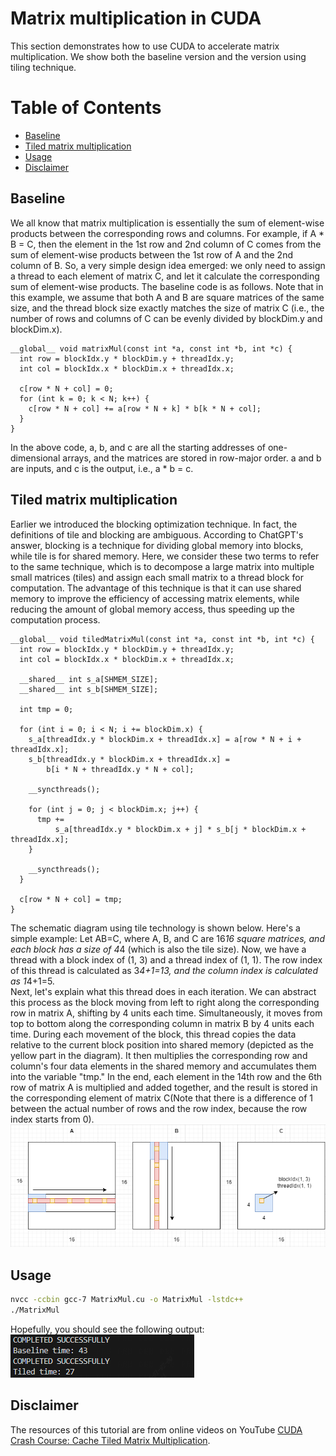 # Matrix multiplication in CUDA  
This section demonstrates how to use CUDA to accelerate matrix multiplication. We show both the baseline version and the version using tiling technique.  

# Table of Contents

- [Baseline](#Baseline)
- [Tiled matrix multiplication](#Tiled-matrix-multiplication)
- [Usage](#Usage)
- [Disclaimer](#Disclaimer)  

## Baseline  
We all know that matrix multiplication is essentially the sum of element-wise products between the corresponding rows and columns. For example, if A * B = C, then the element in the 1st row and 2nd column of C comes from the sum of element-wise products between the 1st row of A and the 2nd column of B. So, a very simple design idea emerged: we only need to assign a thread to each element of matrix C, and let it calculate the corresponding sum of element-wise products. The baseline code is as follows. Note that in this example, we assume that both A and B are square matrices of the same size, and the thread block size exactly matches the size of matrix C (i.e., the number of rows and columns of C can be evenly divided by blockDim.y and blockDim.x).  
```
__global__ void matrixMul(const int *a, const int *b, int *c) {
  int row = blockIdx.y * blockDim.y + threadIdx.y;
  int col = blockIdx.x * blockDim.x + threadIdx.x;

  c[row * N + col] = 0;
  for (int k = 0; k < N; k++) {
    c[row * N + col] += a[row * N + k] * b[k * N + col];
  }
}
```  
In the above code, a, b, and c are all the starting addresses of one-dimensional arrays, and the matrices are stored in row-major order. a and b are inputs, and c is the output, i.e., a * b = c.

## Tiled matrix multiplication  
Earlier we introduced the blocking optimization technique. In fact, the definitions of tile and blocking are ambiguous. According to ChatGPT's answer, blocking is a technique for dividing global memory into blocks, while tile is for shared memory. Here, we consider these two terms to refer to the same technique, which is to decompose a large matrix into multiple small matrices (tiles) and assign each small matrix to a thread block for computation. The advantage of this technique is that it can use shared memory to improve the efficiency of accessing matrix elements, while reducing the amount of global memory access, thus speeding up the computation process.  
```  
__global__ void tiledMatrixMul(const int *a, const int *b, int *c) {
  int row = blockIdx.y * blockDim.y + threadIdx.y;
  int col = blockIdx.x * blockDim.x + threadIdx.x;

  __shared__ int s_a[SHMEM_SIZE];
  __shared__ int s_b[SHMEM_SIZE];

  int tmp = 0;

  for (int i = 0; i < N; i += blockDim.x) {
    s_a[threadIdx.y * blockDim.x + threadIdx.x] = a[row * N + i + threadIdx.x];
    s_b[threadIdx.y * blockDim.x + threadIdx.x] =
        b[i * N + threadIdx.y * N + col];

    __syncthreads();

    for (int j = 0; j < blockDim.x; j++) {
      tmp +=
          s_a[threadIdx.y * blockDim.x + j] * s_b[j * blockDim.x + threadIdx.x];
    }

    __syncthreads();
  }

  c[row * N + col] = tmp;
}
```  
The schematic diagram using tile technology is shown below. Here's a simple example: Let AB=C, where A, B, and C are 16*16 square matrices, and each block has a size of 4*4 (which is also the tile size). Now, we have a thread with a block index of (1, 3) and a thread index of (1, 1). The row index of this thread is calculated as 3*4+1=13, and the column index is calculated as 1*4+1=5.  
Next, let's explain what this thread does in each iteration. We can abstract this process as the block moving from left to right along the corresponding row in matrix A, shifting by 4 units each time. Simultaneously, it moves from top to bottom along the corresponding column in matrix B by 4 units each time. During each movement of the block, this thread copies the data relative to the current block position into shared memory (depicted as the yellow part in the diagram). It then multiplies the corresponding row and column's four data elements in the shared memory and accumulates them into the variable "tmp." In the end, each element in the 14th row and the 6th row of matrix A is multiplied and added together, and the result is stored in the corresponding element of matrix C(Note that there is a difference of 1 between the actual number of rows and the row index, because the row index starts from 0).
![tiledmatmul](./images/mat.png)

## Usage  
```bash
nvcc -ccbin gcc-7 MatrixMul.cu -o MatrixMul -lstdc++
./MatrixMul
```  
Hopefully, you should see the following output: 
![tiledmatmul](./images/results.png)

## Disclaimer  
The resources of this tutorial are from online videos on YouTube [CUDA Crash Course: Cache Tiled Matrix Multiplication](https://www.youtube.com/watch?v=3xfyiWhtvZw&list=PLxNPSjHT5qvtYRVdNN1yDcdSl39uHV_sU&index=4&t=634s).